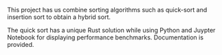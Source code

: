 This project has us combine sorting algorithms such as quick-sort and insertion sort to obtain a hybrid sort.

The quick sort has a unique Rust solution while using Python and Juypter Notebook for displaying performance benchmarks.
Documentation is provided.
